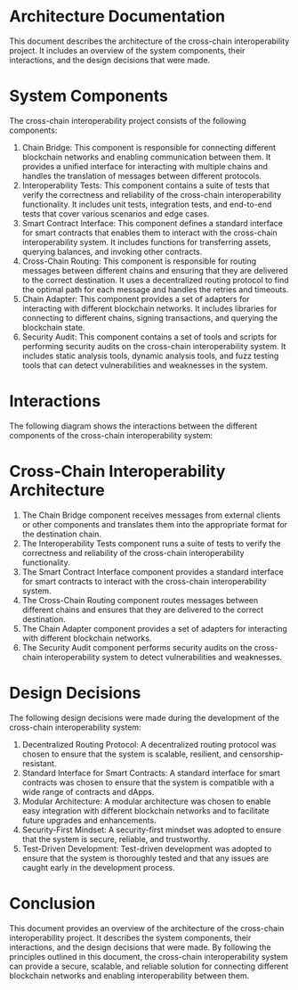 # Architecture Documentation

This document describes the architecture of the cross-chain interoperability project. It includes an overview of the system components, their interactions, and the design decisions that were made.

# System Components

The cross-chain interoperability project consists of the following components:

1. Chain Bridge: This component is responsible for connecting different blockchain networks and enabling communication between them. It provides a unified interface for interacting with multiple chains and handles the translation of messages between different protocols.
2. Interoperability Tests: This component contains a suite of tests that verify the correctness and reliability of the cross-chain interoperability functionality. It includes unit tests, integration tests, and end-to-end tests that cover various scenarios and edge cases.
3. Smart Contract Interface: This component defines a standard interface for smart contracts that enables them to interact with the cross-chain interoperability system. It includes functions for transferring assets, querying balances, and invoking other contracts.
4. Cross-Chain Routing: This component is responsible for routing messages between different chains and ensuring that they are delivered to the correct destination. It uses a decentralized routing protocol to find the optimal path for each message and handles the retries and timeouts.
5. Chain Adapter: This component provides a set of adapters for interacting with different blockchain networks. It includes libraries for connecting to different chains, signing transactions, and querying the blockchain state.
6. Security Audit: This component contains a set of tools and scripts for performing security audits on the cross-chain interoperability system. It includes static analysis tools, dynamic analysis tools, and fuzz testing tools that can detect vulnerabilities and weaknesses in the system.

# Interactions

The following diagram shows the interactions between the different components of the cross-chain interoperability system:

# Cross-Chain Interoperability Architecture

1. The Chain Bridge component receives messages from external clients or other components and translates them into the appropriate format for the destination chain.
2. The Interoperability Tests component runs a suite of tests to verify the correctness and reliability of the cross-chain interoperability functionality.
3. The Smart Contract Interface component provides a standard interface for smart contracts to interact with the cross-chain interoperability system.
4. The Cross-Chain Routing component routes messages between different chains and ensures that they are delivered to the correct destination.
5. The Chain Adapter component provides a set of adapters for interacting with different blockchain networks.
6. The Security Audit component performs security audits on the cross-chain interoperability system to detect vulnerabilities and weaknesses.

# Design Decisions

The following design decisions were made during the development of the cross-chain interoperability system:

1. Decentralized Routing Protocol: A decentralized routing protocol was chosen to ensure that the system is scalable, resilient, and censorship-resistant.
2. Standard Interface for Smart Contracts: A standard interface for smart contracts was chosen to ensure that the system is compatible with a wide range of contracts and dApps.
3. Modular Architecture: A modular architecture was chosen to enable easy integration with different blockchain networks and to facilitate future upgrades and enhancements.
4. Security-First Mindset: A security-first mindset was adopted to ensure that the system is secure, reliable, and trustworthy.
5. Test-Driven Development: Test-driven development was adopted to ensure that the system is thoroughly tested and that any issues are caught early in the development process.

# Conclusion
This document provides an overview of the architecture of the cross-chain interoperability project. It describes the system components, their interactions, and the design decisions that were made. By following the principles outlined in this document, the cross-chain interoperability system can provide a secure, scalable, and reliable solution for connecting different blockchain networks and enabling interoperability between them.
